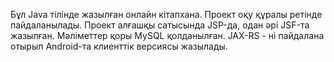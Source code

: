 Бұл Java тілінде жазылған онлайн кітапхана. Проект оқу құралы ретінде пайдаланылады. Проект алғашқы сатысында JSP-да, одан әрі JSF-та жазылған. Мәліметтер қоры 
MySQL қолданылған. JAX-RS - ні пайдалана отырып Android-та клиенттік версиясы жазылады.
